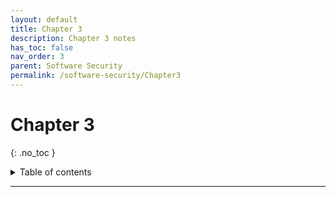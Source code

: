 ```yaml
---
layout: default
title: Chapter 3
description: Chapter 3 notes
has_toc: false
nav_order: 3
parent: Software Security
permalink: /software-security/Chapter3
---
```

# Chapter 3
{: .no_toc }

<details closed markdown="block">
  <summary>
    Table of contents
  </summary>
  {: .text-delta }
1. TOC
{:toc}
</details>

---